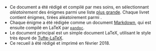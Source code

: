 - Ce document a été rédigé et compilé par mes soins, en sélectionnant *aléatoirement* des énigmes parmi une liste [plus grande](src/). Chaque livret contient énigmes, tirées aléatoirement parmi .
- Chaque énigme a été rédigée comme un document [Markdown](https://daringfireball.net/projects/markdown/), qui est ensuite compilé en LaTeX par [`pandoc`](http://pandoc.org/).
- Le document principal est un simple document LaTeX, utilisant le style très épuré de [Tufte-LaTeX](https://github.com/Tufte-LaTeX/tufte-latex).
- Ce recueil à été rédigé et imprimé en février 2018.